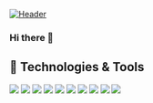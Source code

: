 [![Header](https://raw.githubusercontent.com/MartinHeinz/<OWNER>/<OWNER>/readme_header.png "Header")](https://github.com/pvillegasmartin/)

### Hi there 👋

## 🔧 Technologies & Tools
![](https://img.shields.io/badge/Code-Python-informational?style=plastic&logo=python&logoColor=white&color=18548c)
![](https://img.shields.io/badge/Tools-PostgreSQL-informational?style=plastic&logo=postgresql&logoColor=white&color=18548c)
![](https://img.shields.io/badge/Tools-Docker-informational?style=plastic&logo=docker&logoColor=white&color=18548c)
![](https://img.shields.io/badge/Tools-Flask-informational?style=plastic&logo=flask&logoColor=white&color=18548c)
![](https://img.shields.io/badge/Tools-PostgreSQL-informational?style=plastic&logo=postgreSQL&logoColor=white&color=18548c)
![](https://img.shields.io/badge/Tools-MySQL-informational?style=plastic&logo=mysql&logoColor=white&color=18548c)
![](https://img.shields.io/badge/Libs-Pandas-informational?style=plastic&logo=pandas&logoColor=white&color=18548c)
![](https://img.shields.io/badge/Libs-Numpy-informational?style=plastic&logo=numpy&logoColor=white&color=18548c)
![](https://img.shields.io/badge/Libs-Sklearn-informational?style=plastic&logo=scikit-learn&logoColor=white&color=18548c)
![](https://img.shields.io/badge/Libs-Pytorch-informational?style=plastic&logo=pytorch&logoColor=white&color=18548c)


<!--
**pvillegasmartin/pvillegasmartin** is a ✨ _special_ ✨ repository because its `README.md` (this file) appears on your GitHub profile.

Here are some ideas to get you started:

- 🔭 I’m currently working on ...
- 🌱 I’m currently learning ...
- 👯 I’m looking to collaborate on ...
- 🤔 I’m looking for help with ...
- 💬 Ask me about ...
- 📫 How to reach me: ...
- 😄 Pronouns: ...
- ⚡ Fun fact: ...
-->
